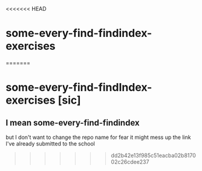 <<<<<<< HEAD
# some-every-find-findindex-exercises
=======
# some-every-find-findIndex-exercises [sic] 
## I mean some-every-find-findindex
but I don't want to change the repo name for fear it might mess up the link I've already submitted to the school
>>>>>>> dd2b42e13f985c51eacba02b817002c26cdee237
